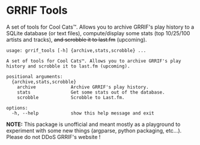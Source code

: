 # GRRIF Tools

A set of tools for Cool Cats™. Allows you to archive GRRIF's play history to a SQLite database (or text files), compute/display some stats (top 10/25/100 artists and tracks), ~~and scrobble it to last.fm~~ (upcoming).

```
usage: grrif_tools [-h] {archive,stats,scrobble} ...

A set of tools for Cool Cats™. Allows you to archive GRRIF's play history and scrobble it to last.fm (upcoming).

positional arguments:
  {archive,stats,scrobble}
    archive             Archive GRRIF's play history.
    stats               Get some stats out of the database.
    scrobble            Scrobble to Last.fm.

options:
  -h, --help            show this help message and exit
  ```
  
  **NOTE:** This package is unofficial and meant mostly as a playground to experiment with some new things (argparse, python packaging, etc...). Please do not DDoS GRRIF's website !
